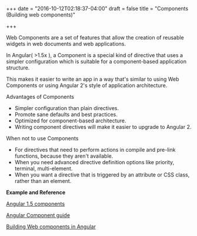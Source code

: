 +++
date = "2016-10-12T02:18:37-04:00"
draft = false
title = "Components (Building web components)"

+++

Web Components are a set of features that allow the creation of reusable widgets in web documents and web applications.

In Angular( >1.5x ), a Component is a special kind of directive that uses a simpler configuration which is suitable for a component-based application structure.

This makes it easier to write an app in a way that's similar to using Web Components or using Angular 2's style of application architecture.

Advantages of Components

   * Simpler configuration than plain directives.
   * Promote sane defaults and best practices.
   * Optimized for component-based architecture.
   * Writing component directives will make it easier to upgrade to Angular 2.

When not to use Components

   * For directives that need to perform actions in compile and pre-link functions, because they aren't available.
   * When you need advanced directive definition options like priority, terminal, multi-element.
   * When you want a directive that is triggered by an attribute or CSS class, rather than an element.

<b>Example and Reference</b>

[Angular 1.5 components](https://scotch.io/tutorials/how-to-use-angular-1-5s-component-method)

[Angular Component guide](https://docs.angularjs.org/guide/component)

[Building Web components in Angular](http://codepen.io/thomasnyambati/pen/gMaReM?editors=1010)
